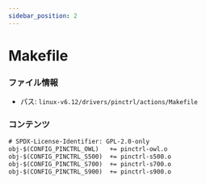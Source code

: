 ```yaml
---
sidebar_position: 2
---
```

# Makefile

### ファイル情報

- パス: `linux-v6.12/drivers/pinctrl/actions/Makefile`

### コンテンツ

```txt
# SPDX-License-Identifier: GPL-2.0-only
obj-$(CONFIG_PINCTRL_OWL)	+= pinctrl-owl.o
obj-$(CONFIG_PINCTRL_S500) 	+= pinctrl-s500.o
obj-$(CONFIG_PINCTRL_S700) 	+= pinctrl-s700.o
obj-$(CONFIG_PINCTRL_S900) 	+= pinctrl-s900.o

```
